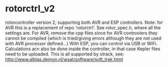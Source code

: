 # rotorctrl_v2
rotorcontroller version 2, supporting both AVR and ESP controllers.
Note: for AVR this is a replacement of repo 'rotorctrl'. See rotor_spec.h, where all the settings are. For AVR, remove the cpp files since for AVR controolers they cannot be compiled (which is tried/giving errors although they are not used with AVR processor defined...) With ESP, you can control via USB or WiFi. Calculations acn also be done inside the controller, in that case Kepler files need to be uploaded. This is all supported by xtrack, see: 
http://www.alblas.demon.nl/wsat/software/soft_trek.html

